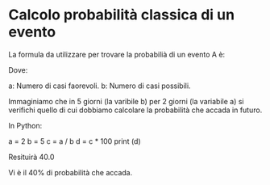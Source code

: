 # Calcolo probabilità classica di un evento

La formula da utilizzare per trovare la probabilià di un evento A è:



Dove:

a: Numero di casi faorevoli.
b: Numero di casi possibili.

Immaginiamo che in 5 giorni (la varibile b) per 2 giorni (la variabile a) si verifichi quello di cui dobbiamo calcolare la probabilità che accada in futuro.

In Python:

a = 2
b = 5
c = a / b
d = c * 100
print (d)

Resituirà 40.0

Vi è il 40% di probabilità che accada.
